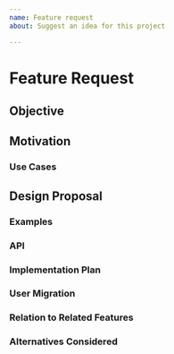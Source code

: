 ```yaml
---
name: Feature request
about: Suggest an idea for this project

---
```


# Feature Request

## Objective

## Motivation

### Use Cases

## Design Proposal

### Examples

### API

### Implementation Plan

### User Migration

### Relation to Related Features

### Alternatives Considered
